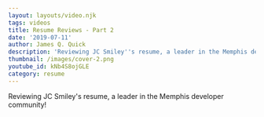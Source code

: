 ```yaml
---
layout: layouts/video.njk
tags: videos
title: Resume Reviews - Part 2
date: '2019-07-11'
author: James Q. Quick
description: 'Reviewing JC Smiley''s resume, a leader in the Memphis developer community!'
thumbnail: /images/cover-2.png
youtube_id: kNb4S8ojGLE
category: resume
---
```

Reviewing JC Smiley's resume, a leader in the Memphis developer community!
